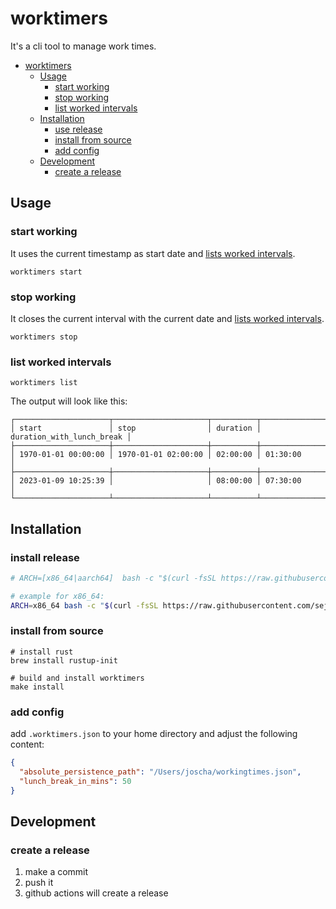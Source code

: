 # worktimers

It's a cli tool to manage work times.

<!-- TOC -->
* [worktimers](#worktimers)
  * [Usage](#usage)
    * [start working](#start-working)
    * [stop working](#stop-working)
    * [list worked intervals](#list-worked-intervals)
  * [Installation](#installation)
    * [use release](#use-release)
    * [install from source](#install-from-source)
    * [add config](#add-config)
  * [Development](#development)
    * [create a release](#create-a-release)
<!-- TOC -->

## Usage

### start working

It uses the current timestamp as start date and [lists worked intervals](#list-worked-intervals).

```shell
worktimers start
```

### stop working

It closes the current interval with the current date and [lists worked intervals](#list-worked-intervals).

```shell
worktimers stop
```

### list worked intervals

```shell
worktimers list
```

The output will look like this:

```
┌─────────────────────┬─────────────────────┬──────────┬───────────────────────────┐
│ start               │ stop                │ duration │ duration_with_lunch_break │
├─────────────────────┼─────────────────────┼──────────┼───────────────────────────┤
│ 1970-01-01 00:00:00 │ 1970-01-01 02:00:00 │ 02:00:00 │ 01:30:00                  │
├─────────────────────┼─────────────────────┼──────────┼───────────────────────────┤
│ 2023-01-09 10:25:39 │                     │ 08:00:00 │ 07:30:00                  │
└─────────────────────┴─────────────────────┴──────────┴───────────────────────────┘
```

## Installation

### install release
```bash
# ARCH=[x86_64|aarch64]  bash -c "$(curl -fsSL https://raw.githubusercontent.com/sejoharp/worktimers/refs/heads/main/install.sh)"

# example for x86_64:
ARCH=x86_64 bash -c "$(curl -fsSL https://raw.githubusercontent.com/sejoharp/worktimers/refs/heads/main/install.sh)"
```

### install from source
```shell
# install rust
brew install rustup-init

# build and install worktimers
make install
```

### add config

add `.worktimers.json` to your home directory and adjust the following content:

```json
{
  "absolute_persistence_path": "/Users/joscha/workingtimes.json",
  "lunch_break_in_mins": 50
}
```

## Development

### create a release
1. make a commit 
2. push it
3. github actions will create a release

